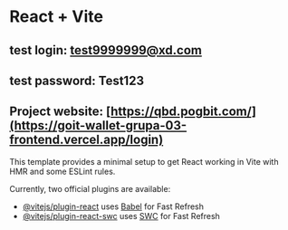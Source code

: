 # React + Vite

## test login: test9999999@xd.com

## test password: Test123

## Project website: [https://qbd.pogbit.com/](https://goit-wallet-grupa-03-frontend.vercel.app/login)

This template provides a minimal setup to get React working in Vite with HMR and some ESLint rules.

Currently, two official plugins are available:

- [@vitejs/plugin-react](https://github.com/vitejs/vite-plugin-react/blob/main/packages/plugin-react/README.md)
  uses [Babel](https://babeljs.io/) for Fast Refresh
- [@vitejs/plugin-react-swc](https://github.com/vitejs/vite-plugin-react-swc) uses
  [SWC](https://swc.rs/) for Fast Refresh
